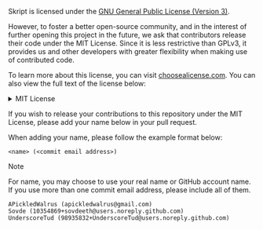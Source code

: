 Skript is licensed under the [GNU General Public License (Version 3)](LICENSE).

However, to foster a better open-source community, and in the interest of further opening this project in the future,
we ask that contributors release their code under the MIT License.
Since it is less restrictive than GPLv3, it provides us and other developers
with greater flexibility when making use of contributed code.

To learn more about this license, you can visit [choosealicense.com](https://choosealicense.com/licenses/mit/).
You can also view the full text of the license below:
<details>
<summary>MIT License</summary>

```text
Permission is hereby granted, free of charge, to any person obtaining a copy
of this software and associated documentation files (the "Software"), to deal
in the Software without restriction, including without limitation the rights
to use, copy, modify, merge, publish, distribute, sublicense, and/or sell
copies of the Software, and to permit persons to whom the Software is
furnished to do so, subject to the following conditions:

The above copyright notice and this permission notice shall be included in all
copies or substantial portions of the Software.

THE SOFTWARE IS PROVIDED "AS IS", WITHOUT WARRANTY OF ANY KIND, EXPRESS OR
IMPLIED, INCLUDING BUT NOT LIMITED TO THE WARRANTIES OF MERCHANTABILITY,
FITNESS FOR A PARTICULAR PURPOSE AND NONINFRINGEMENT. IN NO EVENT SHALL THE
AUTHORS OR COPYRIGHT HOLDERS BE LIABLE FOR ANY CLAIM, DAMAGES OR OTHER
LIABILITY, WHETHER IN AN ACTION OF CONTRACT, TORT OR OTHERWISE, ARISING FROM,
OUT OF OR IN CONNECTION WITH THE SOFTWARE OR THE USE OR OTHER DEALINGS IN THE
SOFTWARE.
```
</details>

If you wish to release your contributions to this repository under the MIT License,
please add your name below in your pull request.

When adding your name, please follow the example format below:

`<name> (<commit email address>)`
> [!NOTE]
> For name, you may choose to use your real name or GitHub account name. \
> If you use more than one commit email address, please include all of them.

```text
APickledWalrus (apickledwalrus@gmail.com)
Sovde (10354869+sovdeeth@users.noreply.github.com)
UnderscoreTud (98935832+UnderscoreTud@users.noreply.github.com)
```
